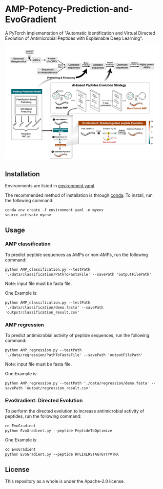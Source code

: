 # AMP-Potency-Prediction-and-EvoGradient
A PyTorch implementation of "Automatic Identification and Virtual Directed Evolution of Antimicrobial Peptides with Explainable Deep Learning".


![overview](overview.jpg)

## Installation
Environments are listed in [environment.yaml](./environment.yaml). 

The recommended method of installation is through [conda](https://github.com/conda/conda). 
To install, run the following command:

```
conda env create -f environment.yaml -n myenv
source activate myenv
```

## Usage

### AMP classification
To predict peptide sequences as AMPs or non-AMPs, run the following command:
```
python AMP_classification.py --testPath './data/classification/PathToFastaFile' --savePath 'outputFilePath'
```
Note: input file must be fasta file. 

One Example is:
```
python AMP_classification.py --testPath './data/classification/demo.fasta' --savePath 'output/classification_result.csv'
```



### AMP regression
To predict antimicrobial activity of peptide sequences, run the following command:
```
python AMP_regression.py --testPath './data/regression/PathToFastaFile' --savePath 'outputFilePath'
```
Note: input file must be fasta file. 

One Example is:
```
python AMP_regression.py --testPath './data/regression/demo.fasta' --savePath 'output/regression_result.csv'
```


### EvoGradient: Directed Evolution 
To perform the directed evolution to increase antimicrobial activity of peptides, run the following command:
```
cd EvoGradient
python EvoGradient.py --peptide PeptideToOptimize
```
One Example is:
```
cd EvoGradient
python EvoGradient.py --peptide RPLIKLRSTAGTGYTYVTRK
```



## License
This repository as a whole is under the Apache-2.0 license.



